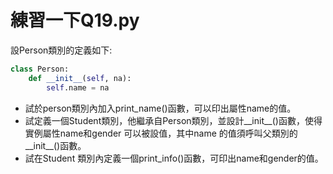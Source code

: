 # 練習一下Q19.py

設Person類別的定義如下:

```py
class Person:
    def __init__(self, na):
        self.name = na
```

- 試於person類別內加入print_name()函數，可以印出屬性name的值。
- 試定義一個Student類別，他繼承自Person類別，並設計__init__()函數，使得實例屬性name和gender 可以被設值，其中name 的值須呼叫父類別的__init__()函數。
- 試在Student 類別內定義一個print_info()函數，可印出name和gender的值。
